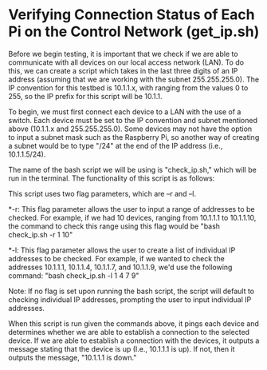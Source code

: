 # Verifying Connection Status of Each Pi on the Control Network (get_ip.sh)
Before we begin testing, it is important that we check if we are able to communicate with all devices on our local access network (LAN). To do this, we can create a script which takes in the last three digits of an IP address (assuming that we are working with the subnet 255.255.255.0). The IP convention for this testbed is 10.1.1.x, with ranging from the values 0 to 255, so the IP prefix for this script will be 10.1.1.  

 

To begin, we must first connect each device to a LAN with the use of a switch. Each device must be set to the IP convention and subnet mentioned above  (10.1.1.x and 255.255.255.0). Some devices may not have the option to input a subnet mask such as the Raspberry Pi, so another way of creating a subnet would be to type "/24" at the end of the IP address (i.e., 10.1.1.5/24).  

 

The name of the bash script we will be using is "check_ip.sh," which will be run in the terminal. The functionality of this script is as follows: 

 

This script uses two flag parameters, which are –r and –l. 

*-r: This flag parameter allows the user to input a range of addresses to be checked. For example, if we had 10 devices, ranging from 10.1.1.1 to 10.1.1.10, the command to check this range using this flag would be "bash check_ip.sh -r 1 10" 

*-l: This flag parameter allows the user to create a list of individual IP addresses to be checked. For example, if we wanted to check the addresses 10.1.1.1, 10.1.1.4, 10.1.1.7, and 10.1.1.9, we'd use the following command: "bash check_ip.sh -l 1 4 7 9" 

Note: If no flag is set upon running the bash script, the script will default to checking individual IP addresses, prompting the user to input individual IP addresses. 

 

When this script is run given the commands above, it pings each device and determines whether we are able to establish a connection to the selected device. If we are able to establish a connection with the devices, it outputs a message stating that the device is up (I.e., 10.1.1.1 is up). If not, then it outputs the message, "10.1.1.1 is down." 

 